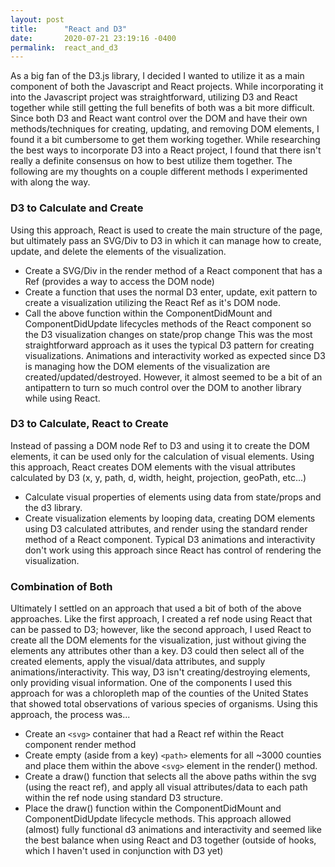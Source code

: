 ```yaml
---
layout: post
title:      "React and D3"
date:       2020-07-21 23:19:16 -0400
permalink:  react_and_d3
---
```


As a big fan of the D3.js library, I decided I wanted to utilize it as a main component of both the Javascript and React projects. While incorporating it into the Javascript project was straightforward, utilizing D3 and React together while still getting the full benefits of both was a bit more difficult. Since both D3 and React want control over the DOM and have their own methods/techniques for creating, updating, and removing DOM elements, I found it a bit cumbersome to get them working together. While researching the best ways to incorporate D3 into a React project, I found that there isn't really a definite consensus on how to best utilize them together. The following are my thoughts on a couple different methods I experimented with along the way.

### D3 to Calculate and Create
Using this approach, React is used to create the main structure of the page, but ultimately pass an SVG/Div to D3 in which it can manage how to create, update, and delete the elements of the visualization.
 * Create a SVG/Div in the render method of a React component that has a Ref (provides a way to access the DOM node) 
 * Create a function that uses the normal D3 enter, update, exit pattern to create a visualization utilizing the React Ref as it's DOM node.
 * Call the above function within the ComponentDidMount and ComponentDidUpdate lifecycles methods of the React component so the D3 visualization changes on state/prop change
This was the most straightforward approach as it uses the typical D3 pattern for creating visualizations. Animations and interactivity worked as expected since D3 is managing how the DOM elements of the visualization are created/updated/destroyed. However, it almost seemed to be a bit of an antipattern to turn so much control over the DOM to another library while using React.
 
### D3 to Calculate, React to Create
Instead of passing a DOM node Ref to D3 and using it to create the DOM elements, it can be used only for the calculation of visual elements. Using this approach, React creates DOM elements with the visual attributes calculated by D3 (x, y, path, d, width, height, projection, geoPath, etc...)
 * Calculate visual properties of elements using data from state/props and the d3 library.
 * Create visualization elements by looping data, creating DOM elements using D3 calculated attributes, and render using the standard render method of a React component.
Typical D3 animations and interactivity don't work using this approach since React has control of rendering the visualization.

### Combination of Both
Ultimately I settled on an approach that used a bit of both of the above approaches. Like the first approach, I created a ref node using React that can be passed to D3; however, like the second approach, I used React to create all the DOM elements for the visualization, just without giving the elements any attributes other than a key. D3 could then select all of the created elements, apply the visual/data attributes, and supply animations/interactivity. This way, D3 isn't creating/destroying elements, only providing visual information. One of the components I used this approach for was a chloropleth map of the counties of the United States that showed total observations of various species of organisms. Using this approach, the process was...
 * Create an ```<svg>``` container that had a React ref within the React component render method
 * Create empty (aside from a key) ```<path>``` elements for all ~3000 counties and place them within the above ```<svg>``` element in the render() method.
 * Create a draw() function that selects all the above paths within the svg (using the react ref), and apply all visual attributes/data to each path within the ref node using standard D3 structure.
 * Place the draw() function within the ComponentDidMount and ComponentDidUpdate lifecycle methods.
This approach allowed (almost) fully functional d3 animations and interactivity and seemed like the best balance when using React and D3 together (outside of hooks, which I haven't used in conjunction with D3 yet)
